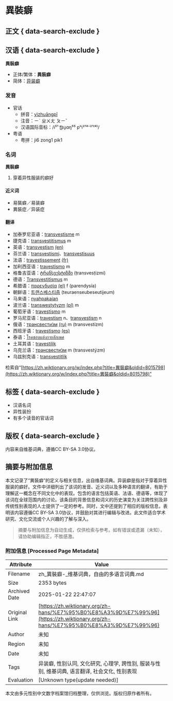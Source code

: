 # 異裝癖

## 正文 { data-search-exclude }


## 汉语 { data-search-exclude }

**異裝癖**

- 正体/繁体：**異裝癖**
- 简体：[异装癖](#汉语)

### 发音

- 官话
    - 拼音：[yìzhuāngpǐ](#)
    - 注音：ㄧˋ ㄓㄨㄤ ㄆㄧˇ
    - 汉语国际音标：/i⁵¹ ʈ͡ʂu̯ɑŋ⁵⁵ pʰi²¹⁴⁻²¹⁽⁴⁾/  
- 粤语
    - 粤拼：ji6 zong1 pik1

### 名词

**異裝癖**

1. 穿着异性服装的癖好

#### 近义词

- 易裝癖／易装癖
- 異裝症／异装症

#### 翻译

- 加泰罗尼亚语：[transvestisme](#) m
- 捷克语：[transvestitismus](#) m
- 英语：[transvestism](#) [(en)](https://en.wiktionary.org/wiki/transvestism "en:transvestism")
- 芬兰语：[transvestismi](#)、[transvestisuus](#)
- 法语：[travestissement](#) [(fr)](https://fr.wiktionary.org/wiki/travestissement "fr:travestissement")
- 加利西亚语：[travestismo](#) m
- 格鲁吉亚语：[ტრანსვესტიზმი](#) (ṭransvesṭizmi)
- 德语：[Transvestitismus](#) m
- 希腊语：[παρενδυσία](#) [(el)](https://el.wiktionary.org/wiki/%CF%80%CE%B1%CF%81%CE%B5%CE%BD%CE%B4%CF%85%CF%83%CE%AF%CE%B1 "el:παρενδυσία") f (parendysía)
- 朝鲜语：[트랜스베스티즘](#) (teuraenseubeseutijeum)
- 马来语：[nyahpakaian](#)
- 波兰语：[transwestytyzm](#) [(pl)](https://pl.wiktionary.org/wiki/transwestytyzm "pl:transwestytyzm") m
- 葡萄牙语：[travestismo](#) m
- 罗马尼亚语：[travestism](#) n、[transvestism](#) n
- 俄语：[трансвести́зм](#) [(ru)](https://ru.wiktionary.org/wiki/%D1%82%D1%80%D0%B0%D0%BD%D1%81%D0%B2%D0%B5%D1%81%D1%82%D0%B8%D0%B7%D0%BC "ru:трансвестизм") m (transvestízm)
- 西班牙语：[travestismo](#) [(es)](https://es.wiktionary.org/wiki/travestismo "es:travestismo") 
- 泰语：[โรคชอบแต่งกายลักเพศ](#)
- 土耳其语：[travestilik](#)
- 乌克兰语：[трансвести́зм](#) m (transvestýzm)
- 乌兹别克语：[transvestitlik](#)

检索自“[https://zh.wiktionary.org/w/index.php?title=異裝癖&oldid=8015798](https://zh.wiktionary.org/w/index.php?title=異裝癖&oldid=8015798)”

## 标签 { data-search-exclude }

- 汉语名词
- 异性装扮
- 有多个读音的官话词

## 版权 { data-search-exclude }

内容来自维基词典，遵循CC BY-SA 3.0协议。
<!-- tcd_original_link https://zh.wiktionary.org/zh-hans/%E7%95%B0%E8%A3%9D%E7%99%96 -->


## 摘要与附加信息

<!-- tcd_abstract -->
本文记录了“異裝癖”的定义与相关信息，出自维基词典。异装癖是指对于穿着异性服装的癖好。文件中详细列出了该词的发音、近义词以及多种语言的翻译，有助于理解这一概念在不同文化中的表现。包含的语言包括英语、法语、德语等，体现了该词在全球范围内的讨论。该条目的背景信息和词义的历史演变为关注跨性别及非传统性别表现的人士提供了一定的参考。同时，文中还提到了相应的版权信息，表明该内容遵循CC BY-SA 3.0协议，并鼓励对其进行编辑与改进。此文件适合学术研究、文化交流或个人兴趣的了解与深入。
<!-- tcd_abstract_end -->

> 摘要与附加信息为自动生成，仅供检索与参考。如有错误或遗漏（未知），请协助编辑指正，不胜感激。

### 附加信息 [Processed Page Metadata]

| Attribute       | Value                                  |
|-----------------|----------------------------------------|
| Filename        | zh_異裝癖-_维基词典，自由的多语言词典.md                             |
| Size            | 2353 bytes                           |
| Archived Date   | 2025-01-22 22:47:07                             |
| Original Link   | [https://zh.wiktionary.org/zh-hans/%E7%95%B0%E8%A3%9D%E7%99%96](https://zh.wiktionary.org/zh-hans/%E7%95%B0%E8%A3%9D%E7%99%96)                       |
| Author          | 未知                               |
| Region          | 未知                               |
| Date            | 未知                                 |
| Tags            | 异装癖, 性别认同, 文化研究, 心理学, 跨性别, 服装与性别, 维基词典, 语言翻译, 社会文化, 性别表现                                 |
| Evaluation            | [Unknown type(update needed)]                                 |
<!-- tcd_table_end -->

本文由多元性别中文数字档案馆归档整理，仅供浏览。版权归原作者所有。
